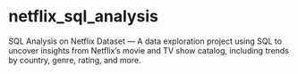 # netflix_sql_analysis
SQL Analysis on Netflix Dataset — A data exploration project using SQL to uncover insights from Netflix’s movie and TV show catalog, including trends by country, genre, rating, and more.
